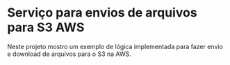 # Serviço para envios de arquivos para S3 AWS


Neste projeto mostro um exemplo de lógica implementada para fazer envio e download de arquivos para o S3 na AWS.
